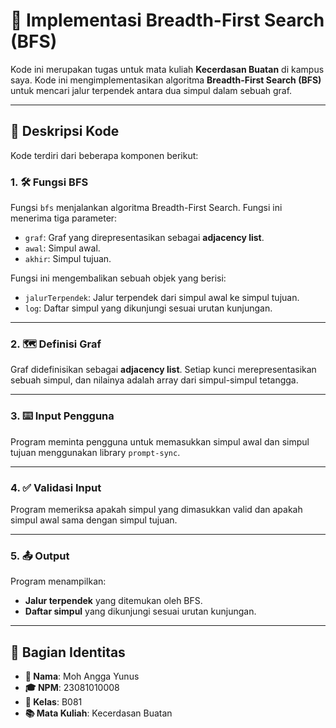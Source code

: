 # 🚀 Implementasi Breadth-First Search (BFS)

Kode ini merupakan tugas untuk mata kuliah **Kecerdasan Buatan** di kampus saya. Kode ini mengimplementasikan algoritma **Breadth-First Search (BFS)** untuk mencari jalur terpendek antara dua simpul dalam sebuah graf.

---

## 📝 Deskripsi Kode

Kode terdiri dari beberapa komponen berikut:

### 1. 🛠️ Fungsi BFS

Fungsi `bfs` menjalankan algoritma Breadth-First Search. Fungsi ini menerima tiga parameter:

- `graf`: Graf yang direpresentasikan sebagai **adjacency list**.
- `awal`: Simpul awal.
- `akhir`: Simpul tujuan.

Fungsi ini mengembalikan sebuah objek yang berisi:

- `jalurTerpendek`: Jalur terpendek dari simpul awal ke simpul tujuan.
- `log`: Daftar simpul yang dikunjungi sesuai urutan kunjungan.

---

### 2. 🗺️ Definisi Graf

Graf didefinisikan sebagai **adjacency list**. Setiap kunci merepresentasikan sebuah simpul, dan nilainya adalah array dari simpul-simpul tetangga.

---

### 3. ⌨️ Input Pengguna

Program meminta pengguna untuk memasukkan simpul awal dan simpul tujuan menggunakan library `prompt-sync`.

---

### 4. ✅ Validasi Input

Program memeriksa apakah simpul yang dimasukkan valid dan apakah simpul awal sama dengan simpul tujuan.

---

### 5. 📤 Output

Program menampilkan:

- **Jalur terpendek** yang ditemukan oleh BFS.
- **Daftar simpul** yang dikunjungi sesuai urutan kunjungan.

---

## 🪪 Bagian Identitas

- **👤 Nama**: Moh Angga Yunus
- **🎓 NPM**: 23081010008
- **🏫 Kelas**: B081
- **📚 Mata Kuliah**: Kecerdasan Buatan

